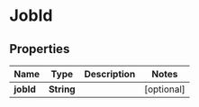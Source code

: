 
# JobId

## Properties
Name | Type | Description | Notes
------------ | ------------- | ------------- | -------------
**jobId** | **String** |  |  [optional]



